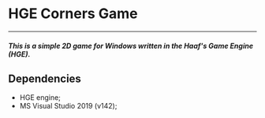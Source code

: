 # HGE Corners Game  

-----------------------------

#### _This is a simple 2D game for Windows written in the Haaf's Game Engine (HGE)._


## Dependencies  

- HGE engine;  
- MS Visual Studio 2019 (v142);  
